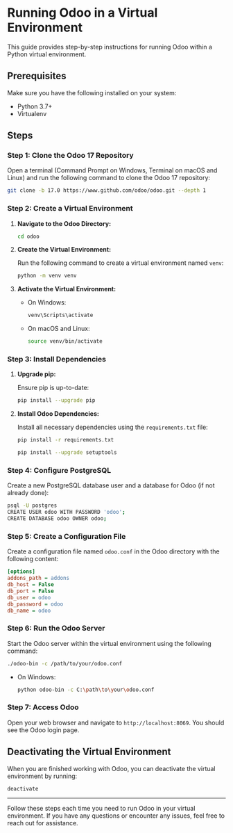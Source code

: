
# Running Odoo in a Virtual Environment

This guide provides step-by-step instructions for running Odoo within a Python virtual environment.

## Prerequisites

Make sure you have the following installed on your system:

- Python 3.7+
- Virtualenv

## Steps

### Step 1: Clone the Odoo 17 Repository

Open a terminal (Command Prompt on Windows, Terminal on macOS and Linux) and run the following command to clone the Odoo 17 repository:

```sh
git clone -b 17.0 https://www.github.com/odoo/odoo.git --depth 1
```

### Step 2: Create a Virtual Environment

1. **Navigate to the Odoo Directory:**

   ```sh
   cd odoo
   ```

2. **Create the Virtual Environment:**

   Run the following command to create a virtual environment named `venv`:

   ```sh
   python -m venv venv
   ```

3. **Activate the Virtual Environment:**

   - On Windows:
     ```sh
     venv\Scripts\activate
     ```
   - On macOS and Linux:
     ```sh
     source venv/bin/activate
     ```

### Step 3: Install Dependencies

1. **Upgrade pip:**

   Ensure pip is up-to-date:

   ```sh
   pip install --upgrade pip
   ```

2. **Install Odoo Dependencies:**

   Install all necessary dependencies using the `requirements.txt` file:

   ```sh
   pip install -r requirements.txt
   ```
   ```sh
   pip install --upgrade setuptools
   ```

### Step 4: Configure PostgreSQL

Create a new PostgreSQL database user and a database for Odoo (if not already done):

```sh
psql -U postgres
CREATE USER odoo WITH PASSWORD 'odoo';
CREATE DATABASE odoo OWNER odoo;
```

### Step 5: Create a Configuration File

Create a configuration file named `odoo.conf` in the Odoo directory with the following content:

```ini
[options]
addons_path = addons
db_host = False
db_port = False
db_user = odoo
db_password = odoo
db_name = odoo
```

### Step 6: Run the Odoo Server

Start the Odoo server within the virtual environment using the following command:

```sh
./odoo-bin -c /path/to/your/odoo.conf
```

- On Windows:
  ```sh
  python odoo-bin -c C:\path\to\your\odoo.conf
  ```

### Step 7: Access Odoo

Open your web browser and navigate to `http://localhost:8069`. You should see the Odoo login page.

## Deactivating the Virtual Environment

When you are finished working with Odoo, you can deactivate the virtual environment by running:

```sh
deactivate
```

---

Follow these steps each time you need to run Odoo in your virtual environment. If you have any questions or encounter any issues, feel free to reach out for assistance.
